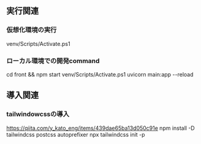 

## 実行関連
### 仮想化環境の実行
venv/Scripts/Activate.ps1


### ローカル環境での開発command
cd front && npm start
venv/Scripts/Activate.ps1
uvicorn main:app --reload


## 導入関連
### tailwindowcssの導入
https://qiita.com/y_kato_eng/items/439dae65ba13d050c91e
npm install -D tailwindcss postcss autoprefixer
npx tailwindcss init -p